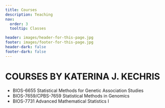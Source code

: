 ```yaml
---
title: Courses
description: Teaching
nav:
  order: 3
  tooltip: Classes

header: images/header-for-this-page.jpg
footer: images/footer-for-this-page.jpg
header-dark: false
footer-dark: false
---
```


# COURSES BY KATERINA J. KECHRIS

+ BIOS-6655 Statistical Methods for Genetic Association Studies
+ BIOS-7659/CPBS-7659 Statistical Methods in Genomics
+ BIOS-7731 Advanced Mathematical Statistics I

